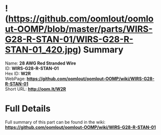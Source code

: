 
!(https://github.com/oomlout/oomlout-OOMP/blob/master/parts/WIRS-G28-R-STAN-01/WIRS-G28-R-STAN-01_420.jpg)
Summary
=================
  
Name: __28 AWG Red Stranded Wire__    
ID: __WIRS-G28-R-STAN-01__   
Hex ID: __W2R__   
WebPage: __https://github.com/oomlout/oomlout-OOMP/wiki/WIRS-G28-R-STAN-01__   
Short URL: __http://oom.lt/W2R__   

Full Details
==========================
Full summary of this part can be found in the wiki:   
__https://github.com/oomlout/oomlout-OOMP/wiki/WIRS-G28-R-STAN-01__    

